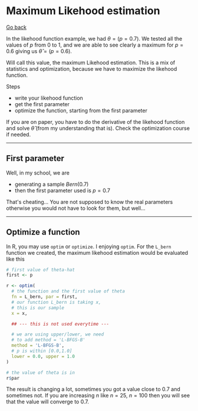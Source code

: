 # Maximum Likehood estimation

[Go back](..)

In the likehood function example, we had $\theta= (p=0.7)$.
We tested all the values of $p$ from 0 to 1, and
we are able to see clearly a maximum for $p=0.6$
giving us $\hat{\theta}= (p=0.6)$.

Will call this value, the maximum Likehood
estimation. This is a mix of statistics and optimization,
because we have to maximize the likehood function.

Steps

* write your likehood function
* get the first parameter
* optimize the function, starting from the first parameter

If you are on paper, you have to do the derivative
of the likehood function and solve $\hat\theta$
(from my understanding that is). Check the optimization
course if needed.

<hr class="sl">

## First parameter

Well, in my school, we are

* generating a sample $Bern(0.7)$
* then the first parameter used is $p=0.7$

That's cheating... You are not supposed to know the
real parameters otherwise you would not have to look for them,
but well...

<hr class="sr">

## Optimize a function

In R, you may use ``optim`` or `optimize`. I enjoying
``optim``. For the `L_bern` function we created,
the maximum likehood estimation would be evaluated
like this

```r
# first value of theta-hat
first <- p

r <- optim(
  # the function and the first value of theta
  fn = L_bern, par = first,
  # our function L_bern is taking x,
  # this is our sample
  x = x,

  ## --- this is not used everytime ---

  # we are using upper/lower, we need
  # to add method = 'L-BFGS-B'
  method = 'L-BFGS-B',
  # p is within [0.0,1.0]           
  lower = 0.0, upper = 1.0
)

# the value of theta is in
r$par
```

The result is changing a lot, sometimes you
got a value close to $0.7$ and sometimes not.
If you are increasing $n$ like $n=25$, $n=100$ then
you will see that the value will converge to $0.7$.